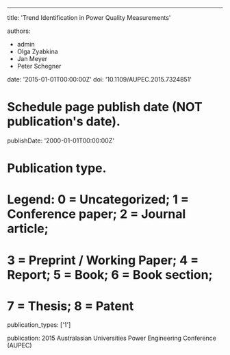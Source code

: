 ---
title: 'Trend Identification in Power Quality Measurements'

authors:
  - admin
  - Olga Zyabkina
  - Jan Meyer
  - Peter Schegner

date: '2015-01-01T00:00:00Z'
doi: '10.1109/AUPEC.2015.7324851'

# Schedule page publish date (NOT publication's date).
publishDate: '2000-01-01T00:00:00Z'

# Publication type.
# Legend: 0 = Uncategorized; 1 = Conference paper; 2 = Journal article;
# 3 = Preprint / Working Paper; 4 = Report; 5 = Book; 6 = Book section;
# 7 = Thesis; 8 = Patent
publication_types: ['1']

publication: 2015 Australasian Universities Power Engineering Conference (AUPEC)
